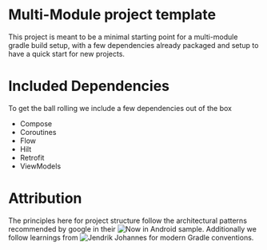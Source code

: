 Multi-Module project template
==============================

This project is meant to be a minimal starting point for a multi-module gradle build setup, with
a few dependencies already packaged and setup to have a quick start for new projects.

# Included Dependencies

To get the ball rolling we include a few dependencies out of the box

- Compose
- Coroutines
- Flow
- Hilt
- Retrofit
- ViewModels

# Attribution
The principles here for project structure follow the architectural patterns recommended by google in
their ![Now in Android](https://github.com/android/nowinandroid/ "Now in Android") sample.
Additionally we follow learnings from ![Jendrik Johannes](https://github.com/jjohannes "Jendrik Johannes") for modern Gradle conventions.